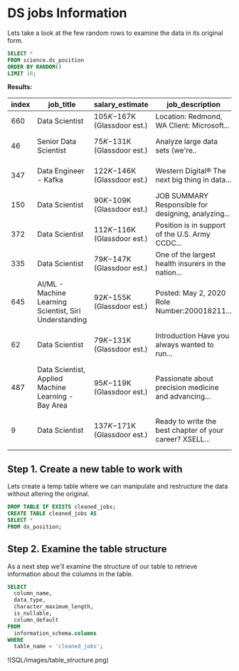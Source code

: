 # DS jobs Information

Lets take a look at the few random rows to examine the data in its original form.

````sql
SELECT *
FROM science.ds_position
ORDER BY RANDOM()
LIMIT 10;
````

**Results:**

|index|job_title|salary_estimate|job_description|rating|company_name|location|headquarters|size|founded|type_ownership|industry|sector|revenue|competitors|
|-----|---------|---------------|---------------|------|------------|--------|------------|----|-------|--------------|--------|------|-------|-----------|
|660|Data Scientist|$105K-$167K (Glassdoor est.)|Location: Redmond, WA Client: Microsoft...|-1|Pactera Edge|Redmond, WA|-1|-1|-1|-1|-1|-1|-1|-1|
|46|Senior Data Scientist|$75K-$131K (Glassdoor est.)|Analyze large data sets (we're..|4.8|Klaviyo 4.8|Boston, MA|Boston, MA|201 to 500 employees|2012|Company - Private|Computer Hardware & Software|Information Technology|Unknown / Non-Applicable|-1|
|347|Data Engineer - Kafka|$122K-$146K (Glassdoor est.)|Western Digital® The next big thing in data...|3.5|Western Digital 3.5|San Jose, CA|San Jose, CA|10000+ employees|1970|Company - Public|Computer Hardware & Software|Information Technology|$10+ billion (USD)|Seagate Technology, Toshiba|
|150|Data Scientist|$90K-$109K (Glassdoor est.)|JOB SUMMARY Responsible for designing, analyzing...|2.9|SPECTRUM 2.9|Maryland Heights, MO|Stamford, CT|10000+ employees|2016|Subsidiary or Business Segment|Cable, Internet & Telephone Providers|Telecommunications|$10+ billion (USD)|-1|
|372|Data Scientist|$112K-$116K (Glassdoor est.)|Position is in support of the U.S. Army CCDC...|3.2|Perspecta 3.2|Adelphi, MD|Chantilly, VA|10000+ employees|2018|Company - Public|Aerospace & Defense|Aerospace & Defense|Unknown / Non-Applicable|-1|
|335|Data Scientist|$79K-$147K (Glassdoor est.)|One of the largest health insurers in the nation...|3.4|Solving IT International Inc 3.4|Chicago, IL|Chicago, IL|501 to 1000 employees|-1|Company - Private|-1|-1|Unknown / Non-Applicable|-1|
|645|AI/ML - Machine Learning Scientist, Siri Understanding|$92K-$155K (Glassdoor est.)|Posted: May 2, 2020 Role Number:200018211...|4.1|Apple 4.1|Santa Clara, CA|Cupertino, CA|10000+ employees|1976|Company - Public|Computer Hardware & Software|Information Technology|$10+ billion (USD)|Google, Microsoft, Samsung Electronics|
|62|Data Scientist|$79K-$131K (Glassdoor est.)|Introduction Have you always wanted to run...|3.5|iRobot 3.5|Bedford, MA|Bedford, MA|1001 to 5000 employees|1990|Company - Public|Consumer Electronics & Appliances Stores|Retail|$1 to $2 billion (USD)|-1|
|487|Data Scientist, Applied Machine Learning - Bay Area|$95K-$119K (Glassdoor est.)|Passionate about precision medicine and advancing...|3.3|Tempus Labs 3.3|Redwood City, CA|Chicago, IL|501 to 1000 employees|2015|Company - Private|Biotech & Pharmaceuticals|Biotech & Pharmaceuticals|Unknown / Non-Applicable|-1|
|9|Data Scientist|$137K-$171K (Glassdoor est.)|Ready to write the best chapter of your career? XSELL...|3.6|XSELL Technologies 3.6|Chicago, IL|Chicago, IL|51 to 200 employees|2014|Company - Private|Enterprise Software & Network Solutions|Information Technology|Unknown / Non-Applicable|-1|

## Step 1. Create a new table to work with
Lets create a temp table where we can manipulate and restructure the data without altering the original.

````sql
DROP TABLE IF EXISTS cleaned_jobs;
CREATE TABLE cleaned_jobs AS 
SELECT *
FROM ds_position;
````
## Step 2. Examine the table structure
As a next step we'll examine the structure of our table to retrieve information about the columns in the table.

````sql
SELECT 
  column_name, 
  data_type, 
  character_maximum_length, 
  is_nullable, 
  column_default 
FROM 
  information_schema.columns 
WHERE 
  table_name = 'cleaned_jobs';
````
!(SQL/images/table_structure.png)




